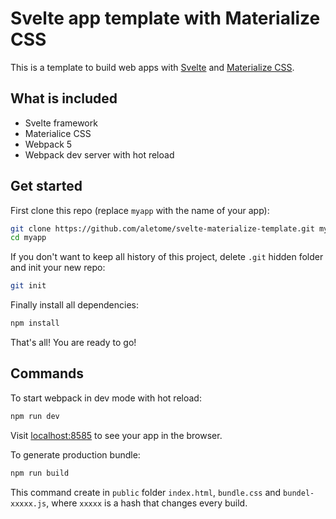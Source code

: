 # Svelte app template with Materialize CSS

This is a template to build web apps with [Svelte](https://svelte.dev) and [Materialize CSS](https://materializecss.com/).


## What is included

- Svelte framework
- Materialice CSS
- Webpack 5
- Webpack dev server with hot reload

## Get started

First clone this repo (replace `myapp` with the name of your app):

```bash
git clone https://github.com/aletome/svelte-materialize-template.git myapp
cd myapp
```

If you don't want to keep all history of this project, delete `.git` hidden folder and init your new repo:

```bash
git init
```

Finally install all dependencies:

```bash
npm install
```

That's all! You are ready to go!

## Commands

To start webpack in dev mode with hot reload:

```bash
npm run dev
```

Visit [localhost:8585](http://localhost:8585) to see your app in the browser.

To generate production bundle:

```bash
npm run build
```
This command create in `public` folder `index.html`, `bundle.css` and `bundel-xxxxx.js`, where `xxxxx` is a hash that changes every build.